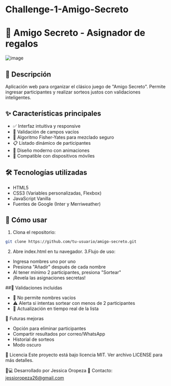 # Challenge-1-Amigo-Secreto

# 🎁 Amigo Secreto - Asignador de regalos
![image](https://github.com/user-attachments/assets/b62fb868-dfae-438c-8c64-9b53d1619da3)

## 📝 Descripción
Aplicación web para organizar el clásico juego de "Amigo Secreto". Permite ingresar participantes y realizar sorteos justos con validaciones inteligentes.

## ✨ Características principales
- ✅ Interfaz intuitiva y responsive
- 🚨 Validación de campos vacíos
- 🔄 Algoritmo Fisher-Yates para mezclado seguro
- 📋 Listado dinámico de participantes
- 🎨 Diseño moderno con animaciones
- 📱 Compatible con dispositivos móviles

## 🛠️ Tecnologías utilizadas
- HTML5
- CSS3 (Variables personalizadas, Flexbox)
- JavaScript Vanilla
- Fuentes de Google (Inter y Merriweather)

## 🚀 Cómo usar
1. Clona el repositorio:
```bash
git clone https://github.com/tu-usuario/amigo-secreto.git
```
2. Abre index.html en tu navegador.
3.Flujo de uso:
  - Ingresa nombres uno por uno
  - Presiona "Añadir" después de cada nombre
  - Al tener mínimo 2 participantes, presiona "Sortear"
  - ¡Revela las asignaciones secretas!

##📌 Validaciones incluidas
- 🚫 No permite nombres vacíos
- ⚠️ Alerta si intentas sortear con menos de 2 participantes
- 🔄 Actualización en tiempo real de la lista

🌟 Futuras mejoras
- Opción para eliminar participantes
- Compartir resultados por correo/WhatsApp
- Historial de sorteos
- Modo oscuro

📄 Licencia
Este proyecto está bajo licencia MIT. Ver archivo LICENSE para más detalles.

👨💻 Desarrollado por Jessica Oropeza 
📧 Contacto: jessioropeza26@gmail.com
